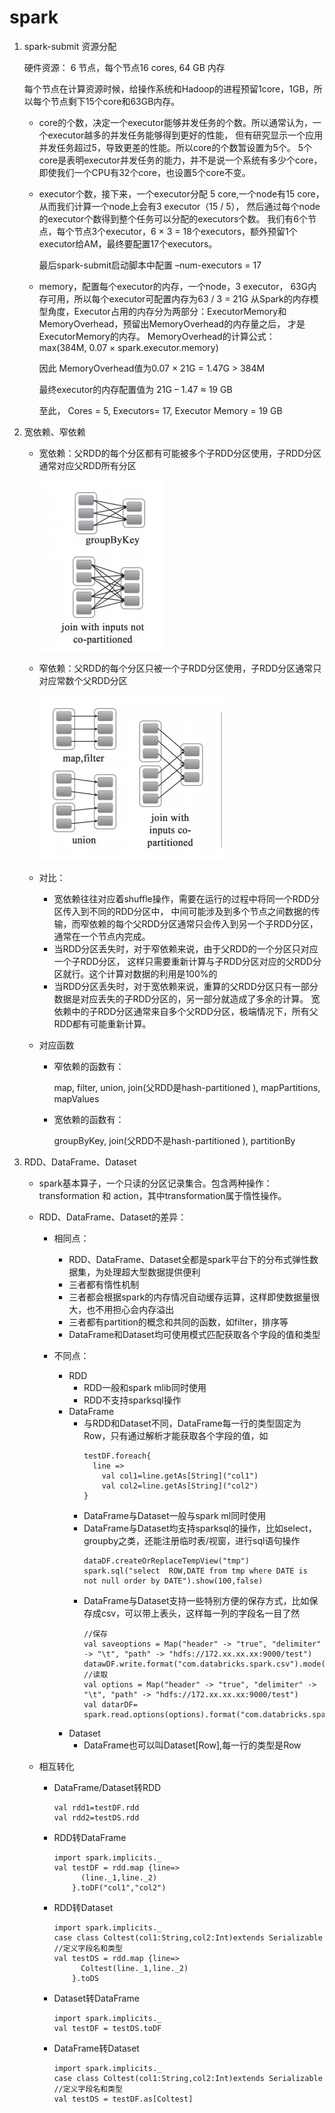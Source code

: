 # spark

1. spark-submit 资源分配

      硬件资源： 6 节点，每个节点16 cores, 64 GB 内存
      
      每个节点在计算资源时候，给操作系统和Hadoop的进程预留1core，1GB，所以每个节点剩下15个core和63GB内存。
      
    * core的个数，决定一个executor能够并发任务的个数。所以通常认为，一个executor越多的并发任务能够得到更好的性能，
    但有研究显示一个应用并发任务超过5，导致更差的性能。所以core的个数暂设置为5个。
    5个core是表明executor并发任务的能力，并不是说一个系统有多少个core，即使我们一个CPU有32个core，也设置5个core不变。
    
    * executor个数，接下来，一个executor分配 5 core,一个node有15 core，从而我们计算一个node上会有3 executor（15 / 5），
    然后通过每个node的executor个数得到整个任务可以分配的executors个数。
    我们有6个节点，每个节点3个executor，6 × 3 = 18个executors，额外预留1个executor给AM，最终要配置17个executors。
    
      最后spark-submit启动脚本中配置 –num-executors = 17
    * memory，配置每个executor的内存，一个node，3 executor， 63G内存可用，所以每个executor可配置内存为63 / 3 = 21G
      从Spark的内存模型角度，Executor占用的内存分为两部分：ExecutorMemory和MemoryOverhead，预留出MemoryOverhead的内存量之后，
      才是ExecutorMemory的内存。
      MemoryOverhead的计算公式： max(384M, 0.07 × spark.executor.memory)
      
      因此 MemoryOverhead值为0.07 × 21G = 1.47G > 384M
      
      最终executor的内存配置值为 21G – 1.47 ≈ 19 GB
      
      至此， Cores = 5, Executors= 17, Executor Memory = 19 GB

2. 宽依赖、窄依赖
    * 宽依赖：父RDD的每个分区都有可能被多个子RDD分区使用，子RDD分区通常对应父RDD所有分区
    
        ![alt text](spark/kuan.png)
    
    * 窄依赖：父RDD的每个分区只被一个子RDD分区使用，子RDD分区通常只对应常数个父RDD分区
    
        ![alt text](spark/zhai.png)

    * 对比：
        * 宽依赖往往对应着shuffle操作，需要在运行的过程中将同一个RDD分区传入到不同的RDD分区中，
        中间可能涉及到多个节点之间数据的传输，而窄依赖的每个父RDD分区通常只会传入到另一个子RDD分区，通常在一个节点内完成。
        * 当RDD分区丢失时，对于窄依赖来说，由于父RDD的一个分区只对应一个子RDD分区，
        这样只需要重新计算与子RDD分区对应的父RDD分区就行。这个计算对数据的利用是100%的
        * 当RDD分区丢失时，对于宽依赖来说，重算的父RDD分区只有一部分数据是对应丢失的子RDD分区的，另一部分就造成了多余的计算。
        宽依赖中的子RDD分区通常来自多个父RDD分区，极端情况下，所有父RDD都有可能重新计算。
    * 对应函数
        * 窄依赖的函数有：
        
           map, filter, union, join(父RDD是hash-partitioned ), mapPartitions, mapValues
           
        * 宽依赖的函数有：
        
          groupByKey, join(父RDD不是hash-partitioned ), partitionBy

3. RDD、DataFrame、Dataset
    * spark基本算子，一个只读的分区记录集合。包含两种操作：transformation 和 action，其中transformation属于惰性操作。
    * RDD、DataFrame、Dataset的差异：
    
        * 相同点：
            * RDD、DataFrame、Dataset全都是spark平台下的分布式弹性数据集，为处理超大型数据提供便利
            * 三者都有惰性机制
            * 三者都会根据spark的内存情况自动缓存运算，这样即使数据量很大，也不用担心会内存溢出
            * 三者都有partition的概念和共同的函数，如filter，排序等
            * DataFrame和Dataset均可使用模式匹配获取各个字段的值和类型
        
        * 不同点：
            * RDD
                * RDD一般和spark mlib同时使用
                * RDD不支持sparksql操作
            * DataFrame
                * 与RDD和Dataset不同，DataFrame每一行的类型固定为Row，只有通过解析才能获取各个字段的值，如
                  ```
                  testDF.foreach{
                    line =>
                      val col1=line.getAs[String]("col1")
                      val col2=line.getAs[String]("col2")
                  }
                  ```
                * DataFrame与Dataset一般与spark ml同时使用
                * DataFrame与Dataset均支持sparksql的操作，比如select，groupby之类，还能注册临时表/视窗，进行sql语句操作
                  ```
                  dataDF.createOrReplaceTempView("tmp")
                  spark.sql("select  ROW,DATE from tmp where DATE is not null order by DATE").show(100,false)
                  ```
                * DataFrame与Dataset支持一些特别方便的保存方式，比如保存成csv，可以带上表头，这样每一列的字段名一目了然
                  ```
                  //保存
                  val saveoptions = Map("header" -> "true", "delimiter" -> "\t", "path" -> "hdfs://172.xx.xx.xx:9000/test")
                  datawDF.write.format("com.databricks.spark.csv").mode(SaveMode.Overwrite).options(saveoptions).save()
                  //读取
                  val options = Map("header" -> "true", "delimiter" -> "\t", "path" -> "hdfs://172.xx.xx.xx:9000/test")
                  val datarDF= spark.read.options(options).format("com.databricks.spark.csv").load()
                  ```
            * Dataset
                * DataFrame也可以叫Dataset[Row],每一行的类型是Row
    * 相互转化
        * DataFrame/Dataset转RDD
          ```
          val rdd1=testDF.rdd
          val rdd2=testDS.rdd
          ```
        * RDD转DataFrame
          ```
          import spark.implicits._
          val testDF = rdd.map {line=>
                (line._1,line._2)
              }.toDF("col1","col2")
          ```
        * RDD转Dataset
          ```
          import spark.implicits._
          case class Coltest(col1:String,col2:Int)extends Serializable //定义字段名和类型
          val testDS = rdd.map {line=>
                Coltest(line._1,line._2)
              }.toDS
          ```
        * Dataset转DataFrame
          ```
          import spark.implicits._
          val testDF = testDS.toDF
          ```
        * DataFrame转Dataset
          ```
          import spark.implicits._
          case class Coltest(col1:String,col2:Int)extends Serializable //定义字段名和类型
          val testDS = testDF.as[Coltest]
          ```
        

